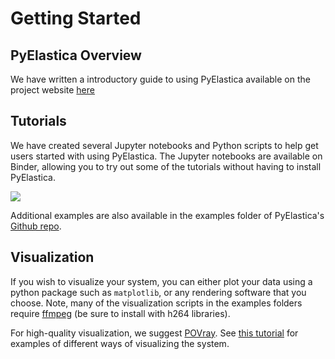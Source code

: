 # Getting Started

## PyElastica Overview
We have written a introductory guide to using PyElastica available on the project website [here](https://cosseratrods.org/software/pyelastica/#pyelastica-workflow)

## Tutorials
We have created several Jupyter notebooks and Python scripts to help get users started with using PyElastica. The Jupyter notebooks are available on Binder, allowing you to try out some of the tutorials without having to install PyElastica. 
 
[![](https://mybinder.org/badge_logo.svg)](https://mybinder.org/v2/gh/GazzolaLab/PyElastica/master?filepath=examples%2FBinder%2F0_PyElastica_Tutorials_Overview.ipynb)

Additional examples are also available in the examples folder of PyElastica's [Github repo](https://github.com/GazzolaLab/PyElastica).

## Visualization
If you wish to visualize your system, you can either plot your data using a python package such as `matplotlib`, or any rendering software that you choose. Note, many of the visualization scripts in the examples folders require [ffmpeg](https://www.ffmpeg.org/) (be sure to install with h264 libraries).

For high-quality visualization, we suggest [POVray](http://povray.com). See [this tutorial](https://github.com/GazzolaLab/PyElastica/tree/master/examples/Visualization) for examples of different ways of visualizing the system. 
